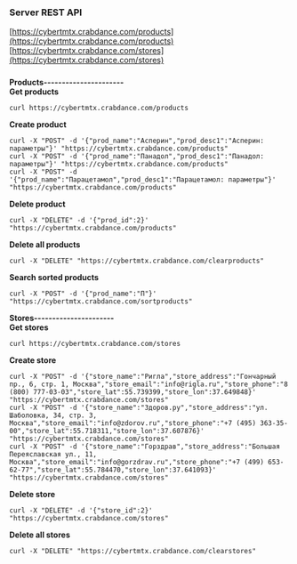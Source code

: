 ### Server REST API  
[https://cybertmtx.crabdance.com/products](https://cybertmtx.crabdance.com/products)  
[https://cybertmtx.crabdance.com/stores](https://cybertmtx.crabdance.com/stores)  
###
**Products----------------------**  
**Get products**
```
curl https://cybertmtx.crabdance.com/products
```
**Create product**
```
curl -X "POST" -d '{"prod_name":"Асперин","prod_desc1":"Асперин: параметры"}' "https://cybertmtx.crabdance.com/products"
curl -X "POST" -d '{"prod_name":"Панадол","prod_desc1":"Панадол: параметры"}' "https://cybertmtx.crabdance.com/products"
curl -X "POST" -d '{"prod_name":"Парацетамол","prod_desc1":"Парацетамол: параметры"}' "https://cybertmtx.crabdance.com/products"
```
**Delete product**
```
curl -X "DELETE" -d '{"prod_id":2}' "https://cybertmtx.crabdance.com/products"
```
**Delete all products**
```
curl -X "DELETE" "https://cybertmtx.crabdance.com/clearproducts"
```
**Search sorted products**
```
curl -X "POST" -d '{"prod_name":"П"}' "https://cybertmtx.crabdance.com/sortproducts"
```
**Stores----------------------**  
**Get stores**
```
curl https://cybertmtx.crabdance.com/stores
```
**Create store**
```
curl -X "POST" -d '{"store_name":"Ригла","store_address":"Гончарный пр., 6, стр. 1, Москва","store_email":"info@rigla.ru","store_phone":"8 (800) 777-03-03","store_lat":55.739399,"store_lon":37.649848}' "https://cybertmtx.crabdance.com/stores"
curl -X "POST" -d '{"store_name":"Здоров.ру","store_address":"ул. Шаболовка, 34, стр. 3, Москва","store_email":"info@zdorov.ru","store_phone":"+7 (495) 363-35-00","store_lat":55.718311,"store_lon":37.607876}' "https://cybertmtx.crabdance.com/stores"
curl -X "POST" -d '{"store_name":"Горздрав","store_address":"Большая Переяславская ул., 11, Москва","store_email":"info@gorzdrav.ru","store_phone":"+7 (499) 653-62-77","store_lat":55.784470,"store_lon":37.641093}' "https://cybertmtx.crabdance.com/stores"
```
**Delete store**
```
curl -X "DELETE" -d '{"store_id":2}' "https://cybertmtx.crabdance.com/stores"
```
**Delete all stores**
```
curl -X "DELETE" "https://cybertmtx.crabdance.com/clearstores"
```

